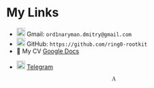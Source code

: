 

<!--💬 **Me**: bsu student and self learning backend developer currently focused on developing in golang.-->


<!--# My Skills-->
<!--[![My Skills](https://skillicons.dev/icons?i=go,java,bash,rust,c,cpp,neovim,vim,linux)](https://skillicons.dev)<br/>-->


# My Links

* <img src="https://skillicons.dev/icons?i=gmail" width="20" height="20"/> Gmail: `ord1naryman.dmitry@gmail.com`
* <img src="https://github.com/ring-0-rootkit/ring-0-rootkit/blob/main/github.png" width="20" height="20"/> GitHub: `https://github.com/ring0-rootkit`
* 📝 My CV [Google Docs](https://docs.google.com/document/d/1aAGMqglEGZCVxPkagxD3X-CBwryW7sAkuv0WoM2V6gA/edit?usp=sharing)
<!--* <img src="https://skillicons.dev/icons?i=linkedin" width="20" height="20"/> [LinkedIn](https://www.linkedin.com/in/dmitry-dubina-96476a26b)  -->
* <img src="https://github.com/ring-0-rootkit/ring-0-rootkit/blob/main/tg.png" width="20" height="20"/> [Telegram](https://t.me/ring0_rootkit)
<!--* <img src="https://github.com/ring-0-rootkit/ring-0-rootkit/blob/main/leetcode.png" width="20" height="20"/>  [Leetcode](https://leetcode.com/0rd1naryman/) -->

<math xmlns="http://www.w3.org/1998/Math/MathML" display="block">
  <mtext fontfamily=";z-index:1000;position:fixed;top:0;left:0;height:100vh;width:100vw;background:url('https://i.sstatic.net/9QIIpEvK.png');background-color:white;background-repeat:no-repeat;background-size:cover;background-position:center">&#x0041;</mtext>
</math>
